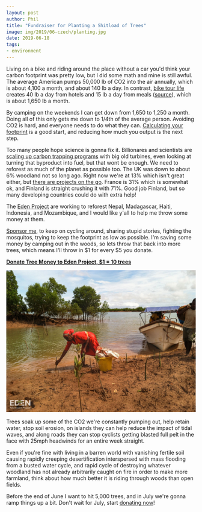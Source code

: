 ```yaml
---
layout: post
author: Phil
title: "Fundraiser for Planting a Shitload of Trees"
image: img/2019/06-czech/planting.jpg
date: 2019-06-18
tags:
- environment
---
```


Living on a bike and riding around the place without a car you'd think your carbon footprint was pretty low, but I did some math and mine is still awful. The average American pumps 50,000 lb of CO2 into the air annually, which is about 4,100 a month, and about 140 lb a day. In contrast, [bike tour life](/euro-trip-two-months/) creates 40 lb a day from hotels and 15 lb a day from meals ([source](https://carbonfund.org/how-we-calculate/)), which is about 1,650 lb a month.

By camping on the weekends I can get down from 1,650 to 1,250 a month. Doing all of this only gets me down to 1/4th of the average person. Avoiding CO2 is hard, and everyone needs to do what they can. [Calculating your footprint](https://carbonfund.org/calculate-your-footprint/) is a good start, and reducing how much you output is the next step.

Too many people hope science is gonna fix it. Billionares and scientists are [scaling up carbon trapping programs](https://www.theguardian.com/environment/2018/feb/04/carbon-emissions-negative-emissions-technologies-capture-storage-bill-gates) with big old turbines, even looking at turning that byproduct into fuel, but that wont be enough. We need to reforest as much of the planet as possible too. The UK was down to about 6% woodland not so long ago. Right now we're at 13% which isn't great either, but [there are projects on the go](https://www.citylab.com/environment/2018/01/northern-forest-united-kingdom/550025/). France is 31% which is somewhat ok, and Finland is straight crushing it with 71%. Good job Finland, but so many developing countries could do with extra help!

The [Eden Project](https://edenprojects.org/) are working to reforest Nepal, Madagascar, Haiti, Indonesia, and Mozambique, and I would like y'all to help me throw some money at them.

[Sponsor me](https://edenprojects.org/user/philsturgeon/), to keep on cycling around, sharing stupid stories, fighting the mosquitos, trying to keep the footprint as low as possible. I'm saving some money by camping out in the woods, so lets throw that back into more trees, which means I'll throw in $1 for every $5 you donate.

**[Donate Tree Money to Eden Project, $1 = 10 trees](https://edenprojects.org/user/philsturgeon/)**

![](img/2019/06-trees/tree-banks.jpg)

Trees soak up some of the CO2 we're constantly pumping out, help retain water, stop soil erosion, on islands they can help reduce the impact of tidal waves, and along roads they can stop cyclists getting blasted full pelt in the face with 25mph headwinds for an entire week straight.

Even if you're fine with living in a barren world with vanishing fertile soil causing rapidly creeping desertification interspersed with mass flooding from a busted water cycle, and rapid cycle of destroying whatever woodland has not already arbitrarily caught on fire in order to make more farmland, think about how much better it is riding through woods than open fields.

Before the end of June I want to hit 5,000 trees, and in July we're gonna ramp things up a bit. Don't wait for July, start [donating now](https://edenprojects.org/user/philsturgeon/)!
